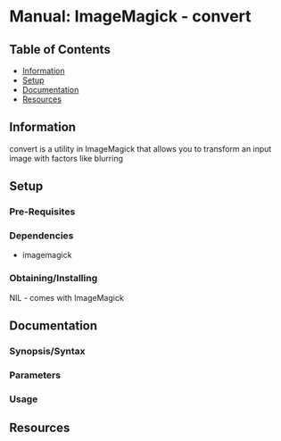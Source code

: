 # Manual: ImageMagick - convert

## Table of Contents
- [Information](#information)
- [Setup](#setup)
- [Documentation](#documentation)
- [Resources](#resources)

## Information

convert is a utility in ImageMagick that allows you to transform an input image with factors like blurring

## Setup

### Pre-Requisites

### Dependencies

+ imagemagick

### Obtaining/Installing

NIL - comes with ImageMagick

## Documentation

### Synopsis/Syntax

### Parameters

### Usage

## Resources